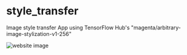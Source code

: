 # style_transfer
Image style transfer App using TensorFlow Hub's "magenta/arbitrary-image-stylization-v1-256"

![website image](style_transfer_website_capture.)
